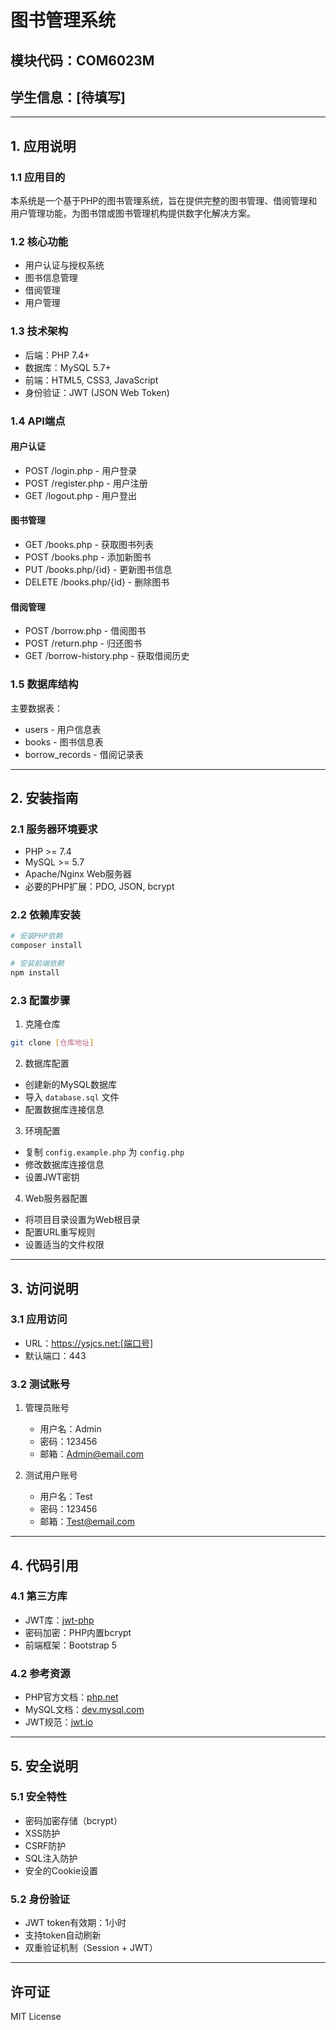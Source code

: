 # 图书管理系统
## 模块代码：COM6023M
## 学生信息：[待填写]

---

## 1. 应用说明

### 1.1 应用目的
本系统是一个基于PHP的图书管理系统，旨在提供完整的图书管理、借阅管理和用户管理功能，为图书馆或图书管理机构提供数字化解决方案。

### 1.2 核心功能
- 用户认证与授权系统
- 图书信息管理
- 借阅管理
- 用户管理

### 1.3 技术架构
- 后端：PHP 7.4+
- 数据库：MySQL 5.7+
- 前端：HTML5, CSS3, JavaScript
- 身份验证：JWT (JSON Web Token)

### 1.4 API端点
#### 用户认证
- POST /login.php - 用户登录
- POST /register.php - 用户注册
- GET /logout.php - 用户登出

#### 图书管理
- GET /books.php - 获取图书列表
- POST /books.php - 添加新图书
- PUT /books.php/{id} - 更新图书信息
- DELETE /books.php/{id} - 删除图书

#### 借阅管理
- POST /borrow.php - 借阅图书
- POST /return.php - 归还图书
- GET /borrow-history.php - 获取借阅历史

### 1.5 数据库结构
主要数据表：
- users - 用户信息表
- books - 图书信息表
- borrow_records - 借阅记录表

---

## 2. 安装指南

### 2.1 服务器环境要求
- PHP >= 7.4
- MySQL >= 5.7
- Apache/Nginx Web服务器
- 必要的PHP扩展：PDO, JSON, bcrypt

### 2.2 依赖库安装
```bash
# 安装PHP依赖
composer install

# 安装前端依赖
npm install
```

### 2.3 配置步骤
1. 克隆仓库
```bash
git clone [仓库地址]
```

2. 数据库配置
- 创建新的MySQL数据库
- 导入 `database.sql` 文件
- 配置数据库连接信息

3. 环境配置
- 复制 `config.example.php` 为 `config.php`
- 修改数据库连接信息
- 设置JWT密钥

4. Web服务器配置
- 将项目目录设置为Web根目录
- 配置URL重写规则
- 设置适当的文件权限

---

## 3. 访问说明

### 3.1 应用访问
- URL：https://ysjcs.net:[端口号]
- 默认端口：443

### 3.2 测试账号
1. 管理员账号
   - 用户名：Admin
   - 密码：123456
   - 邮箱：Admin@email.com

2. 测试用户账号
   - 用户名：Test
   - 密码：123456
   - 邮箱：Test@email.com

---

## 4. 代码引用

### 4.1 第三方库
- JWT库：[jwt-php](https://github.com/firebase/php-jwt)
- 密码加密：PHP内置bcrypt
- 前端框架：Bootstrap 5

### 4.2 参考资源
- PHP官方文档：[php.net](https://www.php.net/docs.php)
- MySQL文档：[dev.mysql.com](https://dev.mysql.com/doc/)
- JWT规范：[jwt.io](https://jwt.io/)

---

## 5. 安全说明

### 5.1 安全特性
- 密码加密存储（bcrypt）
- XSS防护
- CSRF防护
- SQL注入防护
- 安全的Cookie设置

### 5.2 身份验证
- JWT token有效期：1小时
- 支持token自动刷新
- 双重验证机制（Session + JWT）

---

## 许可证
MIT License 